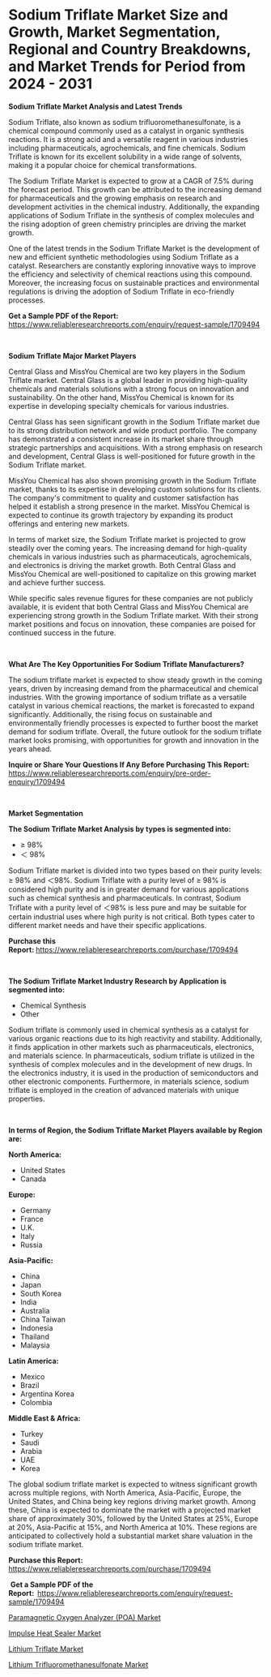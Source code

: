 <p><h1>Sodium Triflate Market Size and Growth, Market Segmentation, Regional and Country Breakdowns, and Market Trends for Period from 2024 -  2031</h1></p><p><strong>Sodium Triflate Market Analysis and Latest Trends</strong></p>
<p><p>Sodium Triflate, also known as sodium trifluoromethanesulfonate, is a chemical compound commonly used as a catalyst in organic synthesis reactions. It is a strong acid and a versatile reagent in various industries including pharmaceuticals, agrochemicals, and fine chemicals. Sodium Triflate is known for its excellent solubility in a wide range of solvents, making it a popular choice for chemical transformations.</p><p>The Sodium Triflate Market is expected to grow at a CAGR of 7.5% during the forecast period. This growth can be attributed to the increasing demand for pharmaceuticals and the growing emphasis on research and development activities in the chemical industry. Additionally, the expanding applications of Sodium Triflate in the synthesis of complex molecules and the rising adoption of green chemistry principles are driving the market growth.</p><p>One of the latest trends in the Sodium Triflate Market is the development of new and efficient synthetic methodologies using Sodium Triflate as a catalyst. Researchers are constantly exploring innovative ways to improve the efficiency and selectivity of chemical reactions using this compound. Moreover, the increasing focus on sustainable practices and environmental regulations is driving the adoption of Sodium Triflate in eco-friendly processes.</p></p>
<p><strong>Get a Sample PDF of the Report:&nbsp;</strong> <a href="https://www.reliableresearchreports.com/enquiry/request-sample/1709494">https://www.reliableresearchreports.com/enquiry/request-sample/1709494</a></p>
<p>&nbsp;</p>
<p><strong>Sodium Triflate Major Market Players</strong></p>
<p><p>Central Glass and MissYou Chemical are two key players in the Sodium Triflate market. Central Glass is a global leader in providing high-quality chemicals and materials solutions with a strong focus on innovation and sustainability. On the other hand, MissYou Chemical is known for its expertise in developing specialty chemicals for various industries.</p><p>Central Glass has seen significant growth in the Sodium Triflate market due to its strong distribution network and wide product portfolio. The company has demonstrated a consistent increase in its market share through strategic partnerships and acquisitions. With a strong emphasis on research and development, Central Glass is well-positioned for future growth in the Sodium Triflate market.</p><p>MissYou Chemical has also shown promising growth in the Sodium Triflate market, thanks to its expertise in developing custom solutions for its clients. The company's commitment to quality and customer satisfaction has helped it establish a strong presence in the market. MissYou Chemical is expected to continue its growth trajectory by expanding its product offerings and entering new markets.</p><p>In terms of market size, the Sodium Triflate market is projected to grow steadily over the coming years. The increasing demand for high-quality chemicals in various industries such as pharmaceuticals, agrochemicals, and electronics is driving the market growth. Both Central Glass and MissYou Chemical are well-positioned to capitalize on this growing market and achieve further success.</p><p>While specific sales revenue figures for these companies are not publicly available, it is evident that both Central Glass and MissYou Chemical are experiencing strong growth in the Sodium Triflate market. With their strong market positions and focus on innovation, these companies are poised for continued success in the future.</p></p>
<p>&nbsp;</p>
<p><strong>What Are The Key Opportunities For Sodium Triflate Manufacturers?</strong></p>
<p><p>The sodium triflate market is expected to show steady growth in the coming years, driven by increasing demand from the pharmaceutical and chemical industries. With the growing importance of sodium triflate as a versatile catalyst in various chemical reactions, the market is forecasted to expand significantly. Additionally, the rising focus on sustainable and environmentally friendly processes is expected to further boost the market demand for sodium triflate. Overall, the future outlook for the sodium triflate market looks promising, with opportunities for growth and innovation in the years ahead.</p></p>
<p><strong>Inquire or Share Your Questions If Any Before Purchasing This Report:</strong> <a href="https://www.reliableresearchreports.com/enquiry/pre-order-enquiry/1709494">https://www.reliableresearchreports.com/enquiry/pre-order-enquiry/1709494</a></p>
<p>&nbsp;</p>
<p><strong>Market Segmentation</strong></p>
<p><strong>The Sodium Triflate Market Analysis by types is segmented into:</strong></p>
<p><ul><li>≥ 98%</li><li>＜ 98%</li></ul></p>
<p><p>Sodium Triflate market is divided into two types based on their purity levels: ≥ 98% and ＜98%. Sodium Triflate with a purity level of ≥ 98% is considered high purity and is in greater demand for various applications such as chemical synthesis and pharmaceuticals. In contrast, Sodium Triflate with a purity level of ＜98% is less pure and may be suitable for certain industrial uses where high purity is not critical. Both types cater to different market needs and have their specific applications.</p></p>
<p><strong>Purchase this Report:&nbsp;</strong><a href="https://www.reliableresearchreports.com/purchase/1709494">https://www.reliableresearchreports.com/purchase/1709494</a></p>
<p>&nbsp;</p>
<p><strong>The Sodium Triflate Market Industry Research by Application is segmented into:</strong></p>
<p><ul><li>Chemical Synthesis</li><li>Other</li></ul></p>
<p><p>Sodium triflate is commonly used in chemical synthesis as a catalyst for various organic reactions due to its high reactivity and stability. Additionally, it finds application in other markets such as pharmaceuticals, electronics, and materials science. In pharmaceuticals, sodium triflate is utilized in the synthesis of complex molecules and in the development of new drugs. In the electronics industry, it is used in the production of semiconductors and other electronic components. Furthermore, in materials science, sodium triflate is employed in the creation of advanced materials with unique properties.</p></p>
<p>&nbsp;</p>
<p><strong>In terms of Region, the Sodium Triflate Market Players available by Region are:</strong></p>
<p>
    <p> <strong> North America: </strong>
        <ul>
            <li>United States</li>
            <li>Canada</li>
        </ul>
        </p> 
    <p> <strong> Europe: </strong>
        <ul>
            <li>Germany</li>
            <li>France</li>
            <li>U.K.</li>
            <li>Italy</li>
            <li>Russia</li>
        </ul>
        </p> 
    <p> <strong> Asia-Pacific: </strong>
        <ul>
            <li>China</li>
            <li>Japan</li>
            <li>South Korea</li>
            <li>India</li>
            <li>Australia</li>
            <li>China Taiwan</li>
            <li>Indonesia</li>
            <li>Thailand</li>
            <li>Malaysia</li>
        </ul>
        </p> 
    <p> <strong> Latin America: </strong>
        <ul>
            <li>Mexico</li>
            <li>Brazil</li>
            <li>Argentina Korea</li>
            <li>Colombia</li>
        </ul>
        </p> 
    <p> <strong> Middle East & Africa: </strong>
        <ul>
            <li>Turkey</li>
            <li>Saudi</li>
            <li>Arabia</li>
            <li>UAE</li>
            <li>Korea</li>
        </ul>
    </p>
    </p>
<p><p>The global sodium triflate market is expected to witness significant growth across multiple regions, with North America, Asia-Pacific, Europe, the United States, and China being key regions driving market growth. Among these, China is expected to dominate the market with a projected market share of approximately 30%, followed by the United States at 25%, Europe at 20%, Asia-Pacific at 15%, and North America at 10%. These regions are anticipated to collectively hold a substantial market share valuation in the sodium triflate market.</p></p>
<p><strong>Purchase this Report: </strong><a href="https://www.reliableresearchreports.com/purchase/1709494">https://www.reliableresearchreports.com/purchase/1709494</a></p>
<p>&nbsp;<strong>Get a Sample PDF of the Report:&nbsp;&nbsp;</strong><a href="https://www.reliableresearchreports.com/enquiry/request-sample/1709494">https://www.reliableresearchreports.com/enquiry/request-sample/1709494</a></p>
<p><strong></strong></p>
<p><p><a href="https://issuu.com/reportprime-2/docs/paramagnetic-oxygen-analyzer-poa-market-size-2030.">Paramagnetic Oxygen Analyzer (POA) Market</a></p><p><a href="https://issuu.com/reportprime-2/docs/impulse-heat-sealer-market-size-2030.pptx">Impulse Heat Sealer Market</a></p><p><a href="https://github.com/dx0328/Market-Research-Report-List-1/blob/main/lithium-triflate-market.md">Lithium Triflate Market</a></p><p><a href="https://github.com/juancolorado15/Market-Research-Report-List-1/blob/main/lithium-trifluoromethanesulfonate-market.md">Lithium Trifluoromethanesulfonate Market</a></p></p>